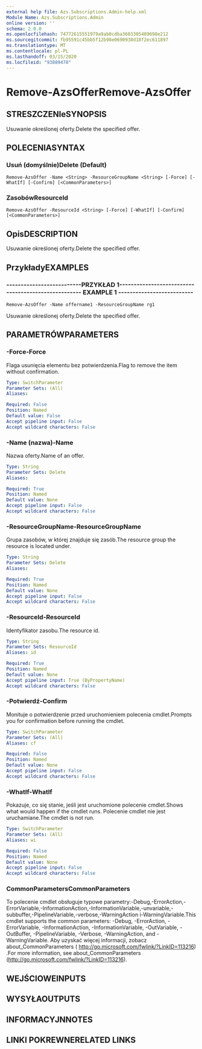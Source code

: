 ```yaml
---
external help file: Azs.Subscriptions.Admin-help.xml
Module Name: Azs.Subscriptions.Admin
online version: ''
schema: 2.0.0
ms.openlocfilehash: 74772615551979a9ab0cdba3603305489698e212
ms.sourcegitcommit: fb95591c45bb5f12b98e0690938d18f2ec611897
ms.translationtype: MT
ms.contentlocale: pl-PL
ms.lasthandoff: 03/15/2020
ms.locfileid: "93889478"
---
```

# <span data-ttu-id="2c308-101">Remove-AzsOffer</span><span class="sxs-lookup"><span data-stu-id="2c308-101">Remove-AzsOffer</span></span>

## <span data-ttu-id="2c308-102">STRESZCZENIe</span><span class="sxs-lookup"><span data-stu-id="2c308-102">SYNOPSIS</span></span>
<span data-ttu-id="2c308-103">Usuwanie określonej oferty.</span><span class="sxs-lookup"><span data-stu-id="2c308-103">Delete the specified offer.</span></span>

## <span data-ttu-id="2c308-104">POLECENIA</span><span class="sxs-lookup"><span data-stu-id="2c308-104">SYNTAX</span></span>

### <span data-ttu-id="2c308-105">Usuń (domyślnie)</span><span class="sxs-lookup"><span data-stu-id="2c308-105">Delete (Default)</span></span>
```
Remove-AzsOffer -Name <String> -ResourceGroupName <String> [-Force] [-WhatIf] [-Confirm] [<CommonParameters>]
```

### <span data-ttu-id="2c308-106">Zasobów</span><span class="sxs-lookup"><span data-stu-id="2c308-106">ResourceId</span></span>
```
Remove-AzsOffer -ResourceId <String> [-Force] [-WhatIf] [-Confirm] [<CommonParameters>]
```

## <span data-ttu-id="2c308-107">Opis</span><span class="sxs-lookup"><span data-stu-id="2c308-107">DESCRIPTION</span></span>
<span data-ttu-id="2c308-108">Usuwanie określonej oferty.</span><span class="sxs-lookup"><span data-stu-id="2c308-108">Delete the specified offer.</span></span>

## <span data-ttu-id="2c308-109">Przykłady</span><span class="sxs-lookup"><span data-stu-id="2c308-109">EXAMPLES</span></span>

### <span data-ttu-id="2c308-110">--------------------------PRZYKŁAD 1--------------------------</span><span class="sxs-lookup"><span data-stu-id="2c308-110">-------------------------- EXAMPLE 1 --------------------------</span></span>
```
Remove-AzsOffer -Name offername1 -ResourceGroupName rg1
```

<span data-ttu-id="2c308-111">Usuwanie określonej oferty.</span><span class="sxs-lookup"><span data-stu-id="2c308-111">Delete the specified offer.</span></span>

## <span data-ttu-id="2c308-112">PARAMETRÓW</span><span class="sxs-lookup"><span data-stu-id="2c308-112">PARAMETERS</span></span>

### <span data-ttu-id="2c308-113">-Force</span><span class="sxs-lookup"><span data-stu-id="2c308-113">-Force</span></span>
<span data-ttu-id="2c308-114">Flaga usunięcia elementu bez potwierdzenia.</span><span class="sxs-lookup"><span data-stu-id="2c308-114">Flag to remove the item without confirmation.</span></span>

```yaml
Type: SwitchParameter
Parameter Sets: (All)
Aliases: 

Required: False
Position: Named
Default value: False
Accept pipeline input: False
Accept wildcard characters: False
```

### <span data-ttu-id="2c308-115">-Name (nazwa)</span><span class="sxs-lookup"><span data-stu-id="2c308-115">-Name</span></span>
<span data-ttu-id="2c308-116">Nazwa oferty.</span><span class="sxs-lookup"><span data-stu-id="2c308-116">Name of an offer.</span></span>

```yaml
Type: String
Parameter Sets: Delete
Aliases: 

Required: True
Position: Named
Default value: None
Accept pipeline input: False
Accept wildcard characters: False
```

### <span data-ttu-id="2c308-117">-ResourceGroupName</span><span class="sxs-lookup"><span data-stu-id="2c308-117">-ResourceGroupName</span></span>
<span data-ttu-id="2c308-118">Grupa zasobów, w której znajduje się zasób.</span><span class="sxs-lookup"><span data-stu-id="2c308-118">The resource group the resource is located under.</span></span>

```yaml
Type: String
Parameter Sets: Delete
Aliases: 

Required: True
Position: Named
Default value: None
Accept pipeline input: False
Accept wildcard characters: False
```

### <span data-ttu-id="2c308-119">-ResourceId</span><span class="sxs-lookup"><span data-stu-id="2c308-119">-ResourceId</span></span>
<span data-ttu-id="2c308-120">Identyfikator zasobu.</span><span class="sxs-lookup"><span data-stu-id="2c308-120">The resource id.</span></span>

```yaml
Type: String
Parameter Sets: ResourceId
Aliases: id

Required: True
Position: Named
Default value: None
Accept pipeline input: True (ByPropertyName)
Accept wildcard characters: False
```

### <span data-ttu-id="2c308-121">-Potwierdź</span><span class="sxs-lookup"><span data-stu-id="2c308-121">-Confirm</span></span>
<span data-ttu-id="2c308-122">Monituje o potwierdzenie przed uruchomieniem polecenia cmdlet.</span><span class="sxs-lookup"><span data-stu-id="2c308-122">Prompts you for confirmation before running the cmdlet.</span></span>

```yaml
Type: SwitchParameter
Parameter Sets: (All)
Aliases: cf

Required: False
Position: Named
Default value: None
Accept pipeline input: False
Accept wildcard characters: False
```

### <span data-ttu-id="2c308-123">-WhatIf</span><span class="sxs-lookup"><span data-stu-id="2c308-123">-WhatIf</span></span>
<span data-ttu-id="2c308-124">Pokazuje, co się stanie, jeśli jest uruchomione polecenie cmdlet.</span><span class="sxs-lookup"><span data-stu-id="2c308-124">Shows what would happen if the cmdlet runs.</span></span>
<span data-ttu-id="2c308-125">Polecenie cmdlet nie jest uruchamiane.</span><span class="sxs-lookup"><span data-stu-id="2c308-125">The cmdlet is not run.</span></span>

```yaml
Type: SwitchParameter
Parameter Sets: (All)
Aliases: wi

Required: False
Position: Named
Default value: None
Accept pipeline input: False
Accept wildcard characters: False
```

### <span data-ttu-id="2c308-126">CommonParameters</span><span class="sxs-lookup"><span data-stu-id="2c308-126">CommonParameters</span></span>
<span data-ttu-id="2c308-127">To polecenie cmdlet obsługuje typowe parametry:-Debug,-ErrorAction,-ErrorVariable,-InformationAction,-InformationVariable,-unvariable,-subbuffer,-PipelineVariable,-verbose,-WarningAction i-WarningVariable.</span><span class="sxs-lookup"><span data-stu-id="2c308-127">This cmdlet supports the common parameters: -Debug, -ErrorAction, -ErrorVariable, -InformationAction, -InformationVariable, -OutVariable, -OutBuffer, -PipelineVariable, -Verbose, -WarningAction, and -WarningVariable.</span></span> <span data-ttu-id="2c308-128">Aby uzyskać więcej informacji, zobacz about_CommonParameters ( http://go.microsoft.com/fwlink/?LinkID=113216) .</span><span class="sxs-lookup"><span data-stu-id="2c308-128">For more information, see about_CommonParameters (http://go.microsoft.com/fwlink/?LinkID=113216).</span></span>

## <span data-ttu-id="2c308-129">WEJŚCIOWE</span><span class="sxs-lookup"><span data-stu-id="2c308-129">INPUTS</span></span>

## <span data-ttu-id="2c308-130">WYSYŁA</span><span class="sxs-lookup"><span data-stu-id="2c308-130">OUTPUTS</span></span>

## <span data-ttu-id="2c308-131">INFORMACYJN</span><span class="sxs-lookup"><span data-stu-id="2c308-131">NOTES</span></span>

## <span data-ttu-id="2c308-132">LINKI POKREWNE</span><span class="sxs-lookup"><span data-stu-id="2c308-132">RELATED LINKS</span></span>

